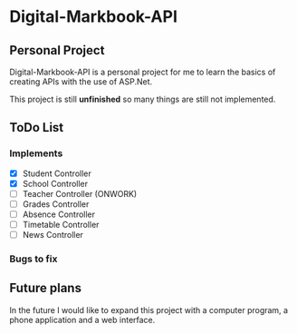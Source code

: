 # Digital-Markbook-API

## Personal Project

Digital-Markbook-API is a personal project for me to learn the basics of creating APIs with the use of ASP.Net.

This project is still **unfinished** so many things are still not implemented.

## ToDo List

### Implements
- [x] Student Controller
- [x] School Controller
- [ ] Teacher Controller (ONWORK)
- [ ] Grades Controller
- [ ] Absence Controller
- [ ] Timetable Controller
- [ ] News Controller

### Bugs to fix

## Future plans

In the future I would like to expand this project with a computer program, a phone application and a web interface.